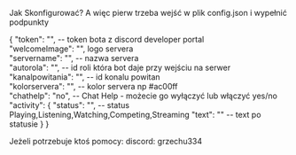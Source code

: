 Jak Skonfigurować?
A więc pierw trzeba wejść w plik config.json 
i wypełnić podpunkty 

{
    "token": "", -- token bota z discord developer portal
    <br>
    "welcomeImage": "", logo servera
    <br>
    "servername": "", -- nazwa servera
    <br>
    "autorola": "", -- id roli która bot daje przy wejściu na serwer
    <br>
    "kanalpowitania": "", -- id konalu powitan
    <br>
    "kolorservera": "", -- kolor servera np #ac00ff
    <br>
     "chathelp": "no", -- Chat Help - możecie go wyłączyć lub włączyć yes/no
     <br>
     "activity": {
        "status": "", -- status  Playing,Listening,Watching,Competing,Streaming
        "text": "" -- text po statusie
    }
}
<br>

Jeżeli potrzebuje ktoś pomocy: discord: grzechu334
